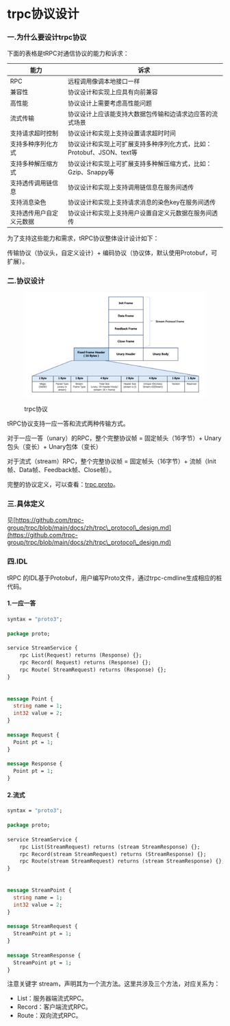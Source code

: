 # trpc协议设计

### 一.为什么要设计trpc协议

下面的表格是tRPC对通信协议的能力和诉求：

| 能力           | 诉求                                          |
| ------------ | ------------------------------------------- |
| RPC          | 远程调用像调本地接口一样                                |
| 兼容性          | 协议设计和实现上应具有向前兼容                             |
| 高性能          | 协议设计上需要考虑高性能问题                              |
| 流式传输         | 协议设计上应该能支持大数据包传输和边请求边应答的流式场景                |
| 支持请求超时控制     | 协议设计和实现上支持设置请求超时时间                          |
| 支持多种序列化方式    | 协议设计和实现上可扩展支持多种序列化方式，比如：Protobuf、JSON、text等 |
| 支持多种解压缩方式    | 协议设计和实现上可扩展支持多种解压缩方式，比如：Gzip、Snappy等        |
| 支持透传调用链信息    | 协议设计和实现上支持调用链信息在服务间透传                       |
| 支持消息染色       | 协议设计和实现上支持请求消息的染色key在服务间透传                  |
| 支持透传用户自定义元数据 | 协议设计和实现上支持用户设置自定义元数据在服务间透传                  |

为了支持这些能力和需求，tRPC协议整体设计设计如下：

传输协议（协议头，自定义设计）+ 编码协议（协议体，默认使用Protobuf，可扩展）。

### 二.协议设计

<figure><img src="../../.gitbook/assets/image (3) (1) (1).png" alt=""><figcaption><p>trpc协议</p></figcaption></figure>

tRPC协议支持一应一答和流式两种传输方式。

对于一应一答（unary）的RPC，整个完整协议帧 = 固定帧头（16字节）+ Unary包头（变长）+ Unary包体（变长）

对于流式（stream）RPC，整个完整协议帧 = 固定帧头（16字节）+ 流帧（Init帧、Data帧、Feedback帧、Close帧）。

完整的协议定义，可以查看：[trpc.proto](https://github.com/trpc-group/trpc/blob/main/trpc/trpc.proto)。

### 三.具体定义

见[https://github.com/trpc-group/trpc/blob/main/docs/zh/trpc\_protocol\_design.md](https://github.com/trpc-group/trpc/blob/main/docs/zh/trpc\_protocol\_design.md)

### 四.IDL

tRPC 的IDL基于Protobuf，用户编写Proto文件，通过trpc-cmdline生成相应的桩代码。

#### 1.一应一答

```protobuf
syntax = "proto3";

package proto;

service StreamService {
    rpc List(Request) returns (Response) {};
    rpc Record( Request) returns (Response) {};
    rpc Route( StreamRequest) returns (Response) {};
}


message Point {
  string name = 1;
  int32 value = 2;
}

message Request {
  Point pt = 1;
}

message Response {
  Point pt = 1;
}
```

#### 2.流式

```protobuf
syntax = "proto3";

package proto;

service StreamService {
    rpc List(StreamRequest) returns (stream StreamResponse) {};
    rpc Record(stream StreamRequest) returns (StreamResponse) {};
    rpc Route(stream StreamRequest) returns (stream StreamResponse) {};
}


message StreamPoint {
  string name = 1;
  int32 value = 2;
}

message StreamRequest {
  StreamPoint pt = 1;
}

message StreamResponse {
  StreamPoint pt = 1;
}
```

注意关键字 stream，声明其为一个流方法。这里共涉及三个方法，对应关系为：

* List：服务器端流式RPC。
* Record：客户端流式RPC。
* Route：双向流式RPC。
